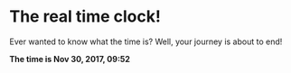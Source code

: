 # The real time clock!

Ever wanted to know what the time is? Well, your journey is about to end!

**The time is Nov 30, 2017, 09:52**